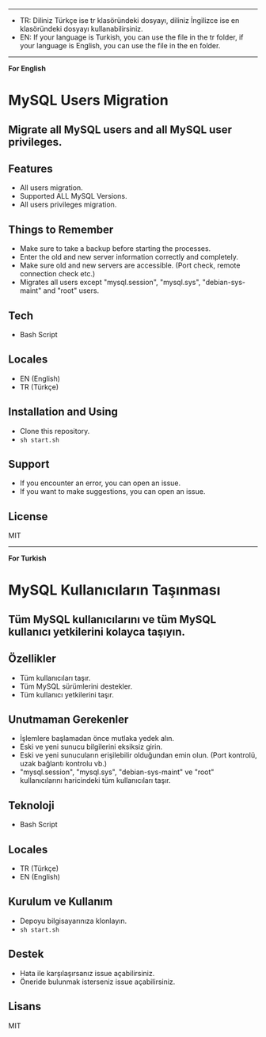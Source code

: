 ----
- TR: Diliniz Türkçe ise tr klasöründeki dosyayı, diliniz İngilizce ise en klasöründeki dosyayı kullanabilirsiniz.
- EN: If your language is Turkish, you can use the file in the tr folder, if your language is English, you can use the file in the en folder.

----
**For English**
# MySQL Users Migration
## Migrate all MySQL users and all MySQL user privileges.
## Features
- All users migration.
- Supported ALL MySQL Versions.
- All users privileges migration.

## Things to Remember
- Make sure to take a backup before starting the processes.
- Enter the old and new server information correctly and completely.
- Make sure old and new servers are accessible. (Port check, remote connection check etc.)
- Migrates all users except "mysql.session", "mysql.sys", "debian-sys-maint" and "root" users.

## Tech
- Bash Script

## Locales
- EN (English)
- TR (Türkçe)

## Installation and Using
- Clone this repository.
- ```sh start.sh ```

## Support
- If you encounter an error, you can open an issue.
- If you want to make suggestions, you can open an issue.

## License
MIT

----
**For Turkish**
# MySQL Kullanıcıların Taşınması
## Tüm MySQL kullanıcılarını ve tüm MySQL kullanıcı yetkilerini kolayca taşıyın.
## Özellikler
- Tüm kullanıcıları taşır.
- Tüm MySQL sürümlerini destekler.
- Tüm kullanıcı yetkilerini taşır.

## Unutmaman Gerekenler
- İşlemlere başlamadan önce mutlaka yedek alın.
- Eski ve yeni sunucu bilgilerini eksiksiz girin.
- Eski ve yeni sunucuların erişilebilir olduğundan emin olun. (Port kontrolü, uzak bağlantı kontrolu vb.)
- "mysql.session", "mysql.sys", "debian-sys-maint" ve "root" kullanıcılarını haricindeki tüm kullanıcıları taşır.

## Teknoloji
- Bash Script

## Locales
- TR (Türkçe)
- EN (English)

## Kurulum ve Kullanım
- Depoyu bilgisayarınıza klonlayın.
- ```sh start.sh ```

## Destek
- Hata ile karşılaşırsanız issue açabilirsiniz.
- Öneride bulunmak isterseniz issue açabilirsiniz.

## Lisans
MIT

